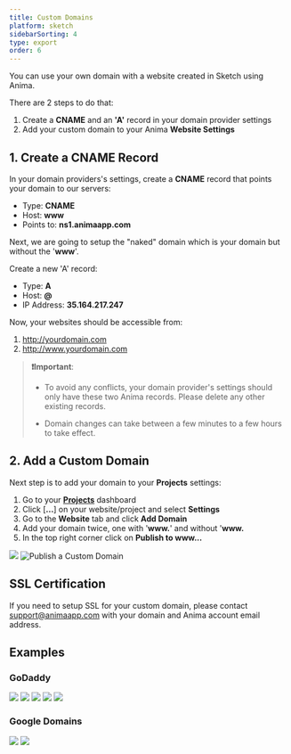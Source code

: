 ```yaml
---
title: Custom Domains
platform: sketch
sidebarSorting: 4
type: export
order: 6
---
```


You can use your own domain with a website created in Sketch using Anima.

There are 2 steps to do that:

1.  Create a **CNAME** and an **'A'** record in your domain provider settings
2.  Add your custom domain to your Anima **Website Settings**


## 1. Create a CNAME Record

In your domain providers's settings, create a **CNAME** record that points your domain to our servers:

* Type: **CNAME**
* Host: **www**
* Points to: **ns1.animaapp.com**

Next, we are going to setup the "naked" domain which is your domain but without the '**www**'.

Create a new 'A' record:

* Type: **A**
* Host: **@**
* IP Address: **35.164.217.247**


Now, your websites should be accessible from:

1. http://yourdomain.com
2. http://www.yourdomain.com


>**❗️Important**:
>
>- To avoid any conflicts, your domain provider's settings should only have these two Anima records. Please delete any other existing records.
>
>- Domain changes can take between a few minutes to a few hours to take effect.

## 2. Add a Custom Domain

Next step is to add your domain to your **Projects** settings:

1. Go to your [**Projects**](https://projects.animaapp.com) dashboard
2. Click [**...**] on your website/project and select **Settings**
3. Go to the **Website** tab and click **Add Domain**
4. Add your domain twice, one with '**www.**' and without '**www.**
5. In the top right corner click on **Publish to www...**

![](http://f.cl.ly/items/3b0B2Y342x1U2l1p163P/Custom%20domain.gif)
![Publish a Custom Domain](http://f.cl.ly/items/2R2O1D3W2S130b093m0W/Publish%20to%20Custom%20Domain2x.png)

## SSL Certification

If you need to setup SSL for your custom domain, please contact support@animaapp.com with your domain and Anima account email address.


## Examples

### GoDaddy

![](http://f.cl.ly/items/3k0q3M0A2O2c2a2Y361p/GoDaddy%201x2.png)
![](http://f.cl.ly/items/2R0s0S1S3A2v2K2Z341b/GoDaddy%202x2.png)
![](http://f.cl.ly/items/0O3O0F1v130s2J1D1Y1a/GoDaddy%203x2.png)
![](http://f.cl.ly/items/3m301m3F0J0m3d3X0Y3t/GoDaddy%204x2.png)
![](http://f.cl.ly/items/1I0E0x1z331v2h350K1V/GoDaddy%205x2.png)

### Google Domains

![](http://f.cl.ly/items/1N3P1G1Q0g1k1A2z473y/Google%20Domains%2012x.png)
![](http://f.cl.ly/items/0y012p2j3H3l3x0a1t0p/Google%20Domains%2022x.png)
